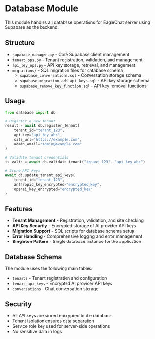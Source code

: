 # Database Module

This module handles all database operations for EagleChat server using Supabase as the backend.

## Structure

- `supabase_manager.py` - Core Supabase client management
- `tenant_ops.py` - Tenant registration, validation, and management
- `api_key_ops.py` - API key storage, retrieval, and management
- `migrations/` - SQL migration files for database schema
  - `supabase_conversations.sql` - Conversation storage schema
  - `supabase_migration_add_api_keys.sql` - API key storage schema
  - `supabase_remove_key_function.sql` - API key removal functions

## Usage

```python
from database import db

# Register a new tenant
result = await db.register_tenant(
    tenant_id="tenant_123",
    api_key="api_key_abc",
    site_url="https://example.com",
    admin_email="admin@example.com"
)

# Validate tenant credentials
is_valid = await db.validate_tenant("tenant_123", "api_key_abc")

# Store API keys
await db.update_tenant_api_keys(
    tenant_id="tenant_123",
    anthropic_key_encrypted="encrypted_key",
    openai_key_encrypted="encrypted_key"
)
```

## Features

- **Tenant Management** - Registration, validation, and site checking
- **API Key Security** - Encrypted storage of AI provider API keys
- **Migration Support** - SQL scripts for database schema setup
- **Error Handling** - Comprehensive logging and error management
- **Singleton Pattern** - Single database instance for the application

## Database Schema

The module uses the following main tables:
- `tenants` - Tenant registration and configuration
- `tenant_api_keys` - Encrypted AI provider API keys
- `conversations` - Chat conversation storage

## Security

- All API keys are stored encrypted in the database
- Tenant isolation ensures data separation
- Service role key used for server-side operations
- No sensitive data in logs